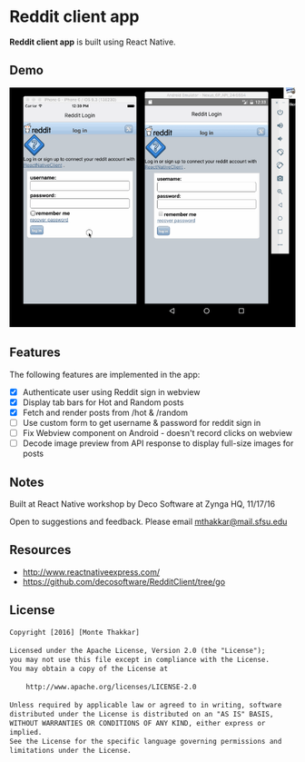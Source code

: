 # Reddit client app

**Reddit client app** is built using React Native.

## Demo

![Reddit client app walkthrough](redditClient.gif)

## Features

The following features are implemented in the app:

- [x] Authenticate user using Reddit sign in webview
- [x] Display tab bars for Hot and Random posts
- [x] Fetch and render posts from /hot & /random
- [ ] Use custom form to get username & password for reddit sign in
- [ ] Fix Webview component on Android - doesn't record clicks on webview
- [ ] Decode image preview from API response to display full-size images for posts

## Notes

Built at React Native workshop by Deco Software at Zynga HQ, 11/17/16

Open to suggestions and feedback. Please email mthakkar@mail.sfsu.edu

## Resources

- http://www.reactnativeexpress.com/
- https://github.com/decosoftware/RedditClient/tree/go

## License

    Copyright [2016] [Monte Thakkar]

    Licensed under the Apache License, Version 2.0 (the "License");
    you may not use this file except in compliance with the License.
    You may obtain a copy of the License at

        http://www.apache.org/licenses/LICENSE-2.0

    Unless required by applicable law or agreed to in writing, software
    distributed under the License is distributed on an "AS IS" BASIS,
    WITHOUT WARRANTIES OR CONDITIONS OF ANY KIND, either express or implied.
    See the License for the specific language governing permissions and
    limitations under the License.
